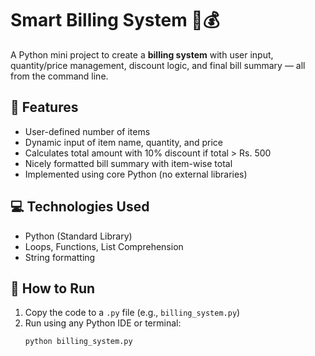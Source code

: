 # Smart Billing System 🧾💰

A Python mini project to create a **billing system** with user input, quantity/price management, discount logic, and final bill summary — all from the command line.

## 📌 Features
- User-defined number of items
- Dynamic input of item name, quantity, and price
- Calculates total amount with 10% discount if total > Rs. 500
- Nicely formatted bill summary with item-wise total
- Implemented using core Python (no external libraries)

## 💻 Technologies Used
- Python (Standard Library)
- Loops, Functions, List Comprehension
- String formatting




## 🚀 How to Run
1. Copy the code to a `.py` file (e.g., `billing_system.py`)
2. Run using any Python IDE or terminal:
   ```bash
   python billing_system.py
